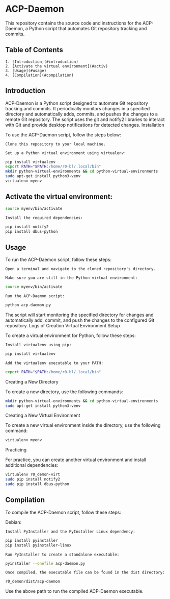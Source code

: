 # ACP-Daemon

This repository contains the source code and instructions for the ACP-Daemon, a Python script that automates Git repository tracking and commits.

## Table of Contents

    1. [Introduction](#introduction)
    2. [Activate the virtual environment](#activ)
    3. [Usage](#usage)
    4. [Compilation](#compilation)

## <a id="introduction">Introduction</a>

ACP-Daemon is a Python script designed to automate Git repository tracking and commits. It periodically monitors changes in a specified directory and automatically adds, commits, and pushes the changes to a remote Git repository. The script uses the git and notify2 libraries to interact with Git and provide desktop notifications for detected changes.
Installation

To use the ACP-Daemon script, follow the steps below:

    Clone this repository to your local machine.

    Set up a Python virtual environment using virtualenv:

```bash
pip install virtualenv
export PATH="$PATH:/home/r0-bl/.local/bin"
mkdir python-virtual-environments && cd python-virtual-environments
sudo apt-get install python3-venv
virtualenv myenv
```

## <a id="activ">Activate the virtual environment:</a>

```bash
source myenv/bin/activate
```
    Install the required dependencies:

```bash
pip install notify2
pip install dbus-python
```

## <a id="usage">Usage</a>

To run the ACP-Daemon script, follow these steps:

    Open a terminal and navigate to the cloned repository's directory.

    Make sure you are still in the Python virtual environment:

```bash
source myenv/bin/activate
```
    Run the ACP-Daemon script:

```bash
python acp-daemon.py
```

The script will start monitoring the specified directory for changes and automatically add, commit, and push the changes to the configured Git repository.
Logs of Creation
Virtual Environment Setup

To create a virtual environment for Python, follow these steps:

    Install virtualenv using pip:

```bash
pip install virtualenv
```
    Add the virtualenv executable to your PATH:

```bash
export PATH="$PATH:/home/r0-bl/.local/bin"
```

Creating a New Directory

To create a new directory, use the following commands:

```bash
mkdir python-virtual-environments && cd python-virtual-environments
sudo apt-get install python3-venv
```

Creating a New Virtual Environment

To create a new virtual environment inside the directory, use the following command:

```bash
virtualenv myenv
```

Practicing

For practice, you can create another virtual environment and install additional dependencies:

```bash
virtualenv r0_demon-virt
sudo pip install notify2
sudo pip install dbus-python
```

## <a id="compilation">Compilation</a>

To compile the ACP-Daemon script, follow these steps:

Debian:

    Install PyInstaller and the PyInstaller Linux dependency:

```bash
pip install pyinstaller
pip install pyinstaller-linux
```
    Run PyInstaller to create a standalone executable:

```bash
pyinstaller --onefile acp-daemon.py
```
    Once compiled, the executable file can be found in the dist directory:

```bash
r0_demon/dist/acp-daemon
```
Use the above path to run the compiled ACP-Daemon executable.
